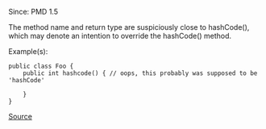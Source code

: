 Since: PMD 1.5

The method name and return type are suspiciously close to hashCode(), which may denote an intention
to override the hashCode() method.

Example(s):
```
public class Foo {
	public int hashcode() {	// oops, this probably was supposed to be 'hashCode'
	
	}
}
```

[Source](https://pmd.github.io/pmd-5.5.4/pmd-java/rules/java/naming.html#SuspiciousHashcodeMethodName)
